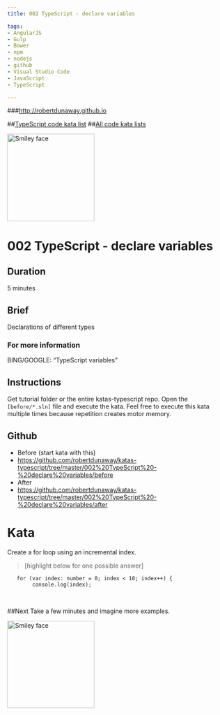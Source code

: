 ```yaml
---
title: 002 TypeScript - declare variables

tags: 
- AngularJS
- Gulp
- Bower
- npm
- nodejs
- github
- Visual Studio Code
- JavaScript
- TypeScript

---
```


###http://robertdunaway.github.io

##[TypeScript code kata list](http://mycodekatas.github.io/typescript.html)
##[All code kata lists](http://mycodekatas.github.io/)

 <img src="https://raw.githubusercontent.com/robertdunaway/katas-typescript/master/katas-TS-logo.png" alt="Smiley face" height="200" width="200"> 

# 002 TypeScript - declare variables

## Duration
5 minutes

## Brief
Declarations of different types

### For more information 
BING/GOOGLE: “TypeScript variables”

## Instructions
Get tutorial folder or the entire katas-typescript repo.
Open the `[before/*.sln]` file and execute the kata.
Feel free to execute this kata multiple times because repetition creates motor memory.

## Github
 - Before (start kata with this)
  - https://github.com/robertdunaway/katas-typescript/tree/master/002%20TypeScript%20-%20declare%20variables/before
 - After
  - https://github.com/robertdunaway/katas-typescript/tree/master/002%20TypeScript%20-%20declare%20variables/after


# Kata

Create a for loop using an incremental index.

> [highlight below for one possible answer]




```
   for (var index: number = 0; index < 10; index++) {
   	    console.log(index);
```

<br>



##Next
Take a few minutes and imagine more examples. 

 <img src="https://raw.githubusercontent.com/robertdunaway/katas-typescript/master/katas-TS-logo.png" alt="Smiley face" height="200" width="200"> 